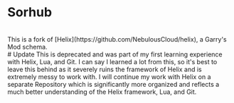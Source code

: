 # Sorhub
<br>
This is a fork of [Helix](https://github.com/NebulousCloud/helix), a Garry's Mod schema.
<br>
# Update
This is deprecated and was part of my first learning experience with Helix, Lua, and Git. I can say I learned a lot from this, so it's best to leave this behind as it severely ruins the framework of Helix and is extremely messy to work with. I will continue my work with Helix on a separate Repository which is significantly more organized and reflects a much better understanding of the Helix framework, Lua, and Git.

